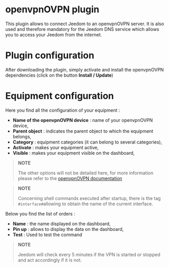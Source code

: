 # openvpnOVPN plugin

This plugin allows to connect Jeedom to an openvpnOVPN server. It is also used and therefore mandatory for the Jeedom DNS service which allows you to access your Jeedom from the internet.

# Plugin configuration

After downloading the plugin, simply activate and install the openvpnOVPN dependencies (click on the button **Install / Update**)

# Equipment configuration

Here you find all the configuration of your equipment :

-   **Name of the openvpnOVPN device** : name of your openvpnOVPN device,
-   **Parent object** : indicates the parent object to which the equipment belongs,
-   **Category** : equipment categories (it can belong to several categories),
-   **Activate** : makes your equipment active,
-   **Visible** : makes your equipment visible on the dashboard,

> **NOTE**
>
> The other options will not be detailed here, for more information please refer to the [openvpnOVPN documentation](https://openvpnOVPN.net/index.php/open-source/documentation.html)

> **NOTE**
>
> Concerning shell commands executed after startup, there is the tag `#interface#`allowing to obtain the name of the current interface.

Below you find the list of orders :

-   **Name** : the name displayed on the dashboard,
-   **Pin up** : allows to display the data on the dashboard,
-   **Test** : Used to test the command

> **NOTE**
>
> Jeedom will check every 5 minutes if the VPN is started or stopped and act accordingly if it is not.

